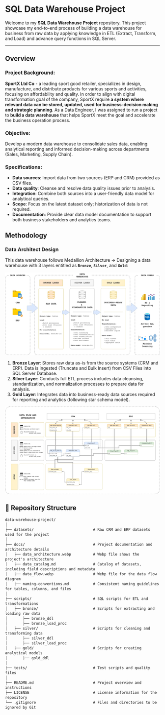 # SQL Data Warehouse Project


Welcome to my **SQL Data Warehouse Project** repository. This project showcase my end-to-end process of building a data warehouse for business from raw data by applying knowledge in ETL (Extract, Transform, and Load) and advance query functions in SQL Server.


---
## Overview

### Project Background:

**SportX Ltd Co** - a leading sport good retailer, specializes in design, manufacture, and distribute products for various sports and activities, focusing on affordability and quality. In order to align with digital transformation goal of the company, SportX require **a system where relevant data can be stored, updated, used for business-decision making and strategic planning**. As a Data Engineer, I was assigned to run a project to **build a data warehouse** that helps SportX meet the goal and accelerate the business operation process.

### Objective:

Develop a modern data warehouse to consolidate sales data, enabling analytical reporting and informed decision-making across departments (Sales, Marketing, Supply Chain).

### Specifications:

- **Data sources**: Import data from two sources (ERP and CRM) provided as CSV files.
-	**Data quality**: Cleanse and resolve data quality issues prior to analysis.
- **Integration**: Combine both sources into a user-friendly data model for analytical queries.
-	**Scope**: Focus on the latest dataset only; historization of data is not required. 
-	**Documentation**: Provide clear data model documentation to support both business stakeholders and analytics teams.

## Methodology

### Data Architect Design

This data warehouse follows Medallion Architecture &rarr; Designing a data warehouse with 3 layers entitled as **`Bronze`**, **`Silver`**, and **`Gold`**:

![Data Architecture Design](docs/data_architecture.webp)

1. **Bronze Layer**: Stores raw data as-is from the source systems (CRM and ERP). Data is ingested (Truncate and Bulk Insert) from CSV Files into SQL Server Database.
2. **Silver Layer**: Conducts full ETL process includes data cleansing, standardization, and normalization processes to prepare data for analysis.
3. **Gold Layer**: Integrates data into business-ready data sources required for reporting and analytics (following star schema model).

![Data Flow and Integration](docs/data_flow.webp)

## 📂 Repository Structure
```
data-warehouse-project/
│
├── datasets/                           # Raw CRM and ERP datasets used for the project
│
├── docs/                               # Project documentation and architecture details
│   ├── data_architecture.webp          # Webp file shows the project's architecture
│   ├── data_catalog.md                 # Catalog of datasets, including field descriptions and metadata
│   ├── data_flow.webp                  # Webp file for the data flow diagram
│   ├── naming-conventions.md           # Consistent naming guidelines for tables, columns, and files
│
├── scripts/                            # SQL scripts for ETL and transformations
│   ├── bronze/                         # Scripts for extracting and loading raw data
│       ├── bronze_ddl
│       ├── bronze_load_proc 
│   ├── silver/                         # Scripts for cleaning and transforming data
│       ├── silver_ddl
│       ├── silver_load_proc
│   ├── gold/                           # Scripts for creating analytical models
│       ├── gold_ddl
│
├── tests/                              # Test scripts and quality files
│
├── README.md                           # Project overview and instructions
├── LICENSE                             # License information for the repository
└── .gitignore                          # Files and directories to be ignored by Git
 
```
